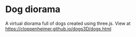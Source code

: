 # Dog diorama

A virtual diorama full of dogs created using three.js. View at https://cloppenheimer.github.io/dogs3D/dogs.html

